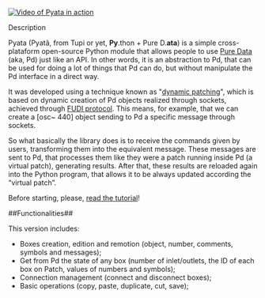 [![Video of Pyata in action](http://img.youtube.com/vi/Xpwb48qjxds/0.jpg)](https://www.youtube.com/watch?v=Xpwb48qjxds)

Description

Pyata (Pyatã, from Tupi or yet, **Py**.thon + Pure D.**ata**) is a simple cross-plataform open-source Python module that allows people to use [Pure Data](http://puredata.info/) (aka, Pd) just like an API. In other words, it is an abstraction to Pd, that can be used for doing a lot of things that Pd can do, but without manipulate the Pd interface in a direct way.

It was developed using a technique known as "[dynamic patching](http://jeraman.wordpress.com/2009/03/22/how-to-use-pure-data-as-a-api/)", which is based on dynamic creation of Pd objects realized through sockets, achieved through [FUDI protocol](http://wiki.puredata.info/en/FUDI). This means, for example, that we can create a [osc~ 440] object sending to Pd a specific message through sockets.

So what basically the library does is to receive the commands given by users, transforming them into the equivalent message. These messages are sent to Pd, that processes them like they were a patch running inside Pd (a virtual patch), generating results. After that, these results are reloaded again into the Python program, that allows it to be always updated according the “virtual patch”.

Before starting, please, [read the tutorial](./old-wiki-pages/Getting_Started.wiki)!

##Functionalities##

This version includes:

 * Boxes creation, edition and remotion (object, number, comments, symbols and messages);
 * Get from Pd the state of any box (number of inlet/outlets, the ID of each box on Patch, values of numbers and symbols);
 * Connection management (connect and disconnect boxes);
 * Basic operations (copy, paste, duplicate, cut, save);

